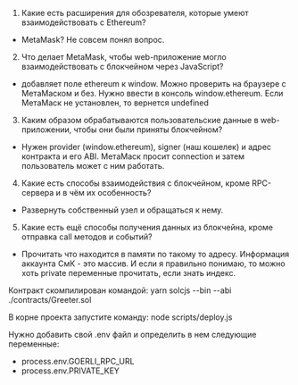 1. Какие есть расширения для обозревателя, которые умеют взаимодействовать с Ethereum?

- MetaMask? Не совсем понял вопрос.

2. Что делает MetaMask, чтобы web-приложение могло взаимодействовать с блокчейном через JavaScript?

- добавляет поле ethereum к window. Можно проверить на браузере с МетаМаском и без. Нужно ввести в консоль window.ethereum. Если МетаМаск не установлен, то вернется undefined

3. Каким образом обрабатываются пользовательские данные в web-приложении, чтобы они были приняты блокчейном?

- Нужен provider (window.ethereum), signer (наш кошелек) и адрес контракта и его ABI. МетаМаск просит connection и затем пользователь может с ним работать.

4. Какие есть способы взаимодействия с блокчейном, кроме RPC-сервера и в чём их особенность?

- Развернуть собственный узел и обращаться к нему.

5. Какие есть ещё способы получения данных из блокчейна, кроме отправка call методов и событий?

- Прочитать что находится в памяти по такому то адресу. Информация аккаунта СмК - это массив. И если я правильно понимаю, то можно хоть private переменные прочитать, если знать индекс.

Контракт скомпилирован командой: yarn solcjs --bin --abi ./contracts/Greeter.sol

В корне проекта запустите команду: node scripts/deploy.js

Нужно добавить свой .env файл и определить в нем следующие переменные:

- process.env.GOERLI_RPC_URL
- process.env.PRIVATE_KEY
